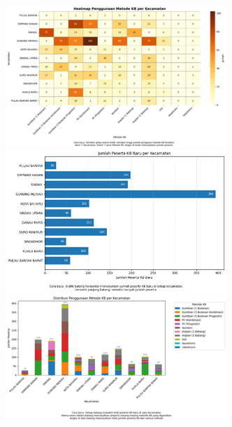 ![alt text](output_kb_baru_kumulatif/heatmap_metode_kb.png) ![alt text](output_kb_baru_kumulatif/peserta_kb_baru_per_kecamatan.png) ![alt text](output_kb_baru_kumulatif/stacked_metode_kb_per_kecamatan.png)